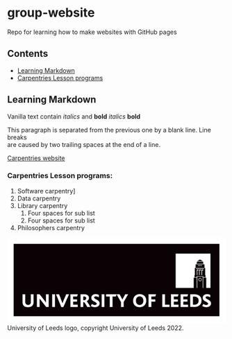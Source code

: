 # group-website
Repo for learning how to make websites with GitHub pages

## Contents
* [Learning Markdown](#learning-markdown)
* [Carpentries Lesson programs](#carpentries-lesson-programs)

## Learning Markdown

Vanilla text contain *italics* and **bold** _italics_ __bold__

This paragraph is separated from the previous one by a blank line.
Line breaks  
are caused by two trailing spaces at the end of a line.

[Carpentries website](https://carpentries.org/)

### Carpentries Lesson programs:
1. Software carpentry]
2. Data carpentry
3. Library carpentry
    1. Four spaces for sub list
    2. Four spaces for sub list
4. Philosophers carpentry

![University of Leeds Logo](./unileedslogo.png)  
University of Leeds logo, copyright University of Leeds 2022.
